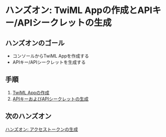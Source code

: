 #  ハンズオン: TwiML Appの作成とAPIキー/APIシークレットの生成


## ハンズオンのゴール
- コンソールからTwiML Appを作成する
- APIキー/APIシークレットを生成する

## 手順
1. [TwiML Appの作成](01-Create-TwiML-App.md)
2. [APIキーおよびAPIシークレットの生成](02-Generate-API-Key-Secret.md)

## 次のハンズオン

[ハンズオン: アクセストークンの生成](../03-Generate-Access-Token/00-Overview.md)